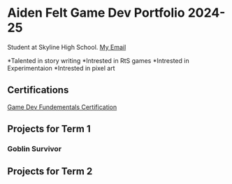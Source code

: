 # Aiden Felt Game Dev Portfolio 2024-25
Student at Skyline High School.
[My Email](mailto:aiden.m.felt@gmail.com)

*Talented in story writing
*Intrested in  RtS games
*Intrested in Experimentaion
*Intrested in pixel art

## Certifications
[Game Dev Fundementals Certification](https://github.com/AidenFelt/Game-Dev-I-Portfolio/blob/main/docs/Aiden%20Felt_Game%20Development%20Fundamentals.pdf)
## Projects for Term 1
### Goblin Survivor 

## Projects for Term 2

